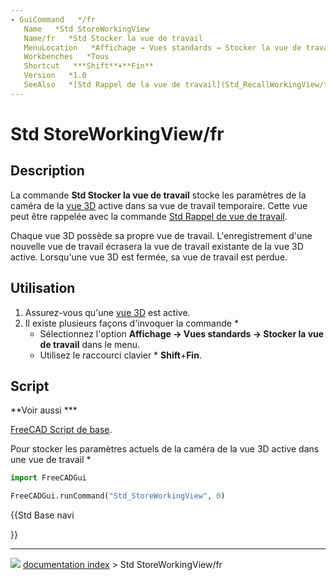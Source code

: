```yaml
---
- GuiCommand   */fr
   Name   *Std StoreWorkingView
   Name/fr   *Std Stocker la vue de travail
   MenuLocation   *Affichage → Vues standards → Stocker la vue de travail
   Workbenches   *Tous
   Shortcut   ***Shift**+**Fin**
   Version   *1.0
   SeeAlso   *[Std Rappel de la vue de travail](Std_RecallWorkingView/fr.md), [Std Figer l'affichage](Std_FreezeViews/fr.md)
---
```


# Std StoreWorkingView/fr

## Description

La commande **Std Stocker la vue de travail** stocke les paramètres de la caméra de la [vue 3D](3D_view/fr.md) active dans sa vue de travail temporaire. Cette vue peut être rappelée avec la commande [Std Rappel de vue de travail](Std_RecallWorkingView/fr.md).

Chaque vue 3D possède sa propre vue de travail. L\'enregistrement d\'une nouvelle vue de travail écrasera la vue de travail existante de la vue 3D active. Lorsqu\'une vue 3D est fermée, sa vue de travail est perdue.

## Utilisation

1.  Assurez-vous qu\'une [vue 3D](3D_view/fr.md) est active.
2.  Il existe plusieurs façons d\'invoquer la commande    *
    -   Sélectionnez l\'option **Affichage → Vues standards → Stocker la vue de travail** dans le menu.
    -   Utilisez le raccourci clavier    * **Shift**+**Fin**.

## Script


**Voir aussi   ***

[FreeCAD Script de base](FreeCAD_Scripting_Basics/fr.md).

Pour stocker les paramètres actuels de la caméra de la vue 3D active dans une vue de travail    *


```python
import FreeCADGui

FreeCADGui.runCommand("Std_StoreWorkingView", 0)
```





{{Std Base navi

}}



---
![](images/Right_arrow.png) [documentation index](../README.md) > Std StoreWorkingView/fr
